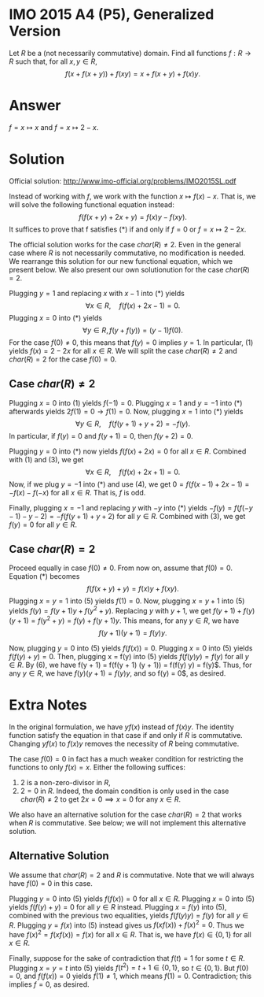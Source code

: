 # IMO 2015 A4 (P5), Generalized Version
  
Let $R$ be a (not necessarily commutative) domain.
Find all functions $f : R \to R$ such that, for all $x, y \in R$,
$$ f(x + f(x + y)) + f(xy) = x + f(x + y) + f(x) y. $$



# Answer

$f = x \mapsto x$ and $f = x \mapsto 2 - x$.



# Solution

Official solution: <http://www.imo-official.org/problems/IMO2015SL.pdf>

Instead of working with $f$, we work with the function $x \mapsto f(x) - x$.
That is, we will solve the following functional equation instead:
$$ f(f(x + y) + 2x + y) = f(x) y - f(xy). \tag{*} $$
It suffices to prove that f satisfies $(*)$ if and only if $f = 0$ or $f = x \mapsto 2 - 2x$.

The official solution works for the case $char(R) \neq 2$.
Even in the general case where $R$ is not necessarily commutative, no modification is needed.
We rearrange this solution for our new functional equation, which we present below.
We also present our own solutionution for the case $char(R) = 2$.

Plugging $y = 1$ and replacing $x$ with $x - 1$ into $(*)$ yields
$$ ∀ x \in R, \quad f(f(x) + 2x - 1) = 0. \tag{1} $$
Plugging $x = 0$ into $(*)$ yields
$$ ∀ y \in R, f(y + f(y)) = (y - 1) f(0). \tag{2} $$
For the case $f(0) \neq 0$, this means that $f(y) = 0$ implies $y = 1$.
In particular, $(1)$ yields $f(x) = 2 - 2x$ for all $x \in R$.
We will split the case $char(R) \neq 2$ and $char(R) = 2$ for the case $f(0) = 0$.

## Case $char(R) \neq 2$

Plugging $x = 0$ into $(1)$ yields $f(-1) = 0$.
Plugging $x = 1$ and $y = -1$ into $(*)$ afterwards yields $2f(1) = 0 \to f(1) = 0$.
Now, plugging $x = 1$ into $(*)$ yields
$$ ∀ y \in R, \quad f(f(y + 1) + y + 2) = -f(y). \tag{3} $$
In particular, if $f(y) = 0$ and $f(y + 1) = 0$, then $f(y + 2) = 0$.

Plugging $y = 0$ into $(*)$ now yields $f(f(x) + 2x) = 0$ for all $x \in R$.
Combined with $(1)$ and $(3)$, we get
$$ ∀ x \in R, \quad f(f(x) + 2x + 1) = 0. $$
Now, if we plug $y = -1$ into $(*)$ and use $(4)$, we get $0 = f(f(x - 1) + 2x - 1) = -f(x) - f(-x)$ for all $x \in R$.
That is, $f$ is odd.

Finally, plugging $x = -1$ and replacing $y$ with $-y$ into $(*)$ yields $-f(y) = f(f(-y - 1) - y - 2) = -f(f(y + 1) + y + 2)$ for all $y \in R$.
Combined with $(3)$, we get $f(y) = 0$ for all $y \in R$.
  
## Case $char(R) = 2$

Proceed equally in case $f(0) \neq 0$.
From now on, assume that $f(0) = 0$.
Equation $(*)$ becomes
$$ f(f(x + y) + y) = f(x) y + f(xy). \tag{5} $$
Plugging $x = y = 1$ into $(5)$ yields $f(1) = 0$.
Now, plugging $x = y + 1$ into $(5)$ yields $f(y) = f(y + 1) y + f(y^2 + y)$.
Replacing $y$ with $y + 1$, we get $f(y + 1) + f(y) (y + 1) = f(y^2 + y) = f(y) + f(y + 1) y$.
This means, for any $y \in R$, we have
$$ f(y + 1) (y + 1) = f(y) y. \tag{6} $$

Now, plugging $y = 0$ into $(5)$ yields $f(f(x)) = 0$.
Plugging $x = 0$ into $(5)$ yields $f(f(y) + y) = 0$.
Then, plugging x = f(y) into (5) yields $f(f(y) y) = f(y)$ for all $y \in R$.
By $(6)$, we have f(y + 1) = f(f(y + 1) (y + 1)) = f(f(y) y) = f(y)$.
Thus, for any $y \in R$, we have $f(y) (y + 1) = f(y) y$, and so f(y) = 0$, as desired.



# Extra Notes

In the original formulation, we have $y f(x)$ instead of $f(x) y$.
The identity function satisfy the equation in that case if and only if $R$ is commutative.
Changing $y f(x)$ to $f(x) y$ removes the necessity of $R$ being commutative.

The case $f(0) = 0$ in fact has a much weaker condition for restricting the functions to only $f(x) = x$.
Either the following suffices:
1. $2$ is a non-zero-divisor in $R$,
2. $2 = 0$ in $R$.
Indeed, the domain condition is only used in the case $char(R) \neq 2$ to get $2x = 0 \implies x = 0$ for any $x \in R$.

We also have an alternative solution for the case $char(R) = 2$ that works when $R$ is commutative.
See below; we will not implement this alternative solution.

## Alternative Solution

We assume that $char(R) = 2$ and $R$ is commutative.
Note that we will always have $f(0) = 0$ in this case.

Plugging $y = 0$ into $(5)$ yields $f(f(x)) = 0$ for all $x \in R$.
Plugging $x = 0$ into $(5)$ yields $f(f(y) + y) = 0$ for all $y \in R$ instead.
Plugging $x = f(y)$ into $(5)$, combined with the previous two equalities, yields $f(f(y) y) = f(y)$ for all $y \in R$.
Plugging $y = f(x)$ into $(5)$ instead gives us $f(xf(x)) + f(x)^2 = 0$.
Thus we have $f(x)^2 = f(x f(x)) = f(x)$ for all $x \in R$.
That is, we have $f(x) \in \{0, 1\}$ for all $x \in R$.

Finally, suppose for the sake of contradiction that $f(t) = 1$ for some $t \in R$.
Plugging $x = y = t$ into $(5)$ yields $f(t^2) = t + 1 \in \{0, 1\}$, so $t \in \{0, 1\}$.
But $f(0) = 0$, and $f(f(x)) = 0$ yields $f(1) \neq 1$, which means $f(1) = 0$.
Contradiction; this implies $f = 0$, as desired.
